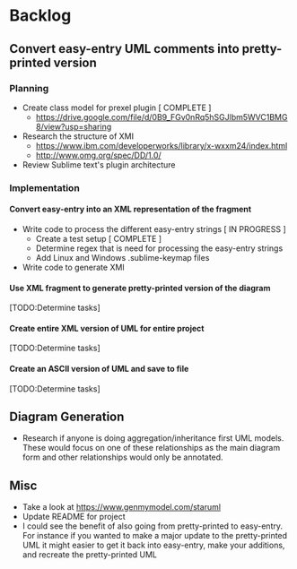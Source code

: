 # Backlog

## Convert easy-entry UML comments into pretty-printed version

### Planning

* Create class model for prexel plugin [ COMPLETE ]
    * https://drive.google.com/file/d/0B9_FGv0nRq5hSGJlbm5WVC1BMG8/view?usp=sharing
* Research the structure of XMI
    * https://www.ibm.com/developerworks/library/x-wxxm24/index.html
    * http://www.omg.org/spec/DD/1.0/
* Review Sublime text's plugin architecture

### Implementation

#### Convert easy-entry into an XML representation of the fragment

* Write code to process the different easy-entry strings [ IN PROGRESS ]
    * Create a test setup [ COMPLETE ]
    * Determine regex that is need for processing the easy-entry strings
    * Add Linux and Windows .sublime-keymap files
* Write code to generate XMI

#### Use XML fragment to generate pretty-printed version of the diagram

[TODO:Determine tasks]

#### Create entire XML version of UML for entire project

[TODO:Determine tasks]

#### Create an ASCII version of UML and save to file

[TODO:Determine tasks]

## Diagram Generation

* Research if anyone is doing aggregation/inheritance first UML models. These would focus on 
one of these relationships as the main diagram form and other relationships would only be annotated.

## Misc

* Take a look at https://www.genmymodel.com/staruml
* Update README for project
* I could see the benefit of also going from pretty-printed to easy-entry. For instance
if you wanted to make a major update to the pretty-printed UML it might easier to 
get it back into easy-entry, make your additions, and recreate the pretty-printed UML

